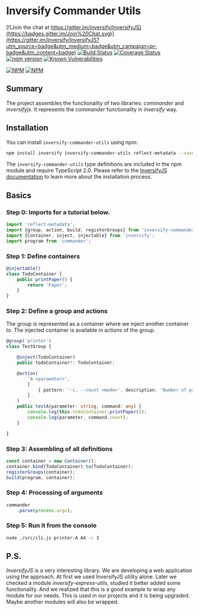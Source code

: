 # Inversify Commander Utils

[![Join the chat at https://gitter.im/inversify/InversifyJS](https://badges.gitter.im/Join%20Chat.svg)](https://gitter.im/inversify/InversifyJS?utm_source=badge&utm_medium=badge&utm_campaign=pr-badge&utm_content=badge)
[![Build Status](https://travis-ci.com/vlikin/inversify-commander-utils.svg?branch=master)](https://travis-ci.com/vlikin/inversify-commander-utils)
[![Coverage Status](https://coveralls.io/repos/github/vlikin/inversify-commander-utils/badge.svg?branch=master)](https://coveralls.io/github/vlikin/inversify-commander-utils?branch=master)
[![npm version](https://badge.fury.io/js/inversify-commander-utils.svg)](http://badge.fury.io/js/inversify-commander-utils)
[![Known Vulnerabilities](https://snyk.io/test/github/vlikin/inversify-commander-utils/badge.svg?targetFile=package.json)](https://snyk.io/test/github/vlikin/inversify-commander-utils?targetFile=package.json)

[![NPM](https://nodei.co/npm/inversify-commander-utils.png?downloads=true&downloadRank=true)](https://nodei.co/npm/inversify-commander-utils/)
[![NPM](https://nodei.co/npm-dl/inversify-commander-utils.png?months=9&height=3)](https://nodei.co/npm/inversify-commander-utils/)


## Summary
The project assembles the functionality of two libraries: *commander* and *inversifyjs*. It represents
the *commander* functionality in *inversify* way.

## Installation

You can install `inversify-commander-utils` using npm:

```sh
npm install inversify inversify-commander-utils reflect-metadata --save
```

The `inversify-commander-utils` type definitions are included in the npm module and require TypeScript 2.0.
Please refer to the [InversifyJS documentation](https://github.com/inversify/InversifyJS#installation) to learn more about the installation process.

## Basics
### Step 0: Imports for a tutorial below.
```ts
import 'reflect-metadata';
import {group, action, build, registerGroups} from 'inversify-commander-utils';
import {Container, inject, injectable} from 'inversify';
import program from 'commander';
```

### Step 1: Define containers

```ts
@injectable()
class TodoContainer {
    public printPaper() {
        return 'Paper';
    }
}
```
### Step 2: Define a group and actions
The group is represented as a container where we inject another container to.
The injected container is available in actions of the group.
```ts
@group('printer')
class TestGroup {

    @inject(TodoContainer)
    public todoContainer!: TodoContainer;

    @action(
        'A <parameter>',
        [
            { pattern: '-c, --count <mode>', description: 'Number of prints.' }
        ]
    )
    public testA(parameter: string, command: any) {
        console.log(this.todoContainer.printPaper());
        console.log(parameter, command.count);
    }

}
```

### Step 3: Assembling of all definitions
```ts
const container = new Container();
container.bind(TodoContainer).to(TodoContainer);
registerGroups(container);
build(program, container);
```

### Step 4: Processing of arguments
```ts
commander
    .parse(process.argv);
```

### Step 5: Run it from the console 
```sh
node ./src/cli.js printer:A A4 -c 3
```

## P.S.
*InversifyJS* is a very interesting library. We are developing a web application using the approach.
At first we used InversifyJS utility alone. Later we checked a module *inversify-express-utils*,
studied it better added some functionality. And we realized that this is a good example to wrap any
module for our needs. This is used in our projects and it is being upgraded. Maybe another modules will
also be wrapped.
 